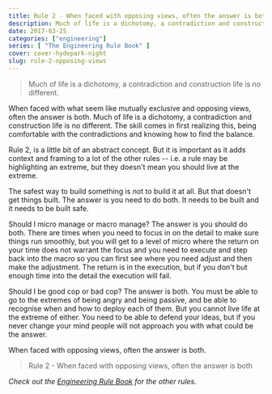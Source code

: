 ```yaml
---
title: Rule 2 - When faced with opposing views, often the answer is both.
description: Much of life is a dichotomy, a contradiction and construction life is no different.
date: 2017-03-25
categories: ["engineering"]
series: [ "The Engineering Rule Book" ]
cover: cover-hydepark-night
slug: rule-2-opposing-views
---
```


> Much of life is a dichotomy, a contradiction and construction life is no different.

When faced with what seem like mutually exclusive and opposing views, often the answer is both. Much of life is a dichotomy, a contradiction and construction life is no different. The skill comes in first realizing this, being comfortable with the contradictions and knowing how to find the balance.

Rule 2, is a little bit of an abstract concept. But it is important as it adds context and framing to a lot of the other rules -- i.e. a rule may be highlighting an extreme, but they doesn't mean you should live at the extreme.

The safest way to build something is not to build it at all. But that doesn't get things built. The answer is you need to do both. It needs to be built and it needs to be built safe.

Should I micro manage or macro manage? The answer is you should do both. There are times when you need to focus in on the detail to make sure things run smoothly, but you will get to a level of micro where the return on your time does not warrant the focus and you need to execute and step back into the macro so you can first see where you need adjust and then make the adjustment. The return is in the execution, but if you don't but enough time into the detail the execution will fail.

Should I be good cop or bad cop? The answer is both. You must be able to go to the extremes of being angry and being passive, and be able to recognise when and how to deploy each of them. But you cannot live life at the extreme of either. You need to be able to defend your ideas, but if you never change your mind people will not approach you with what could be the answer.

When faced with opposing views, often the answer is both.

> Rule 2 - When faced with opposing views, often the answer is both

_Check out the [Engineering Rule Book](/series/the-engineering-rule-book) for the other rules._
